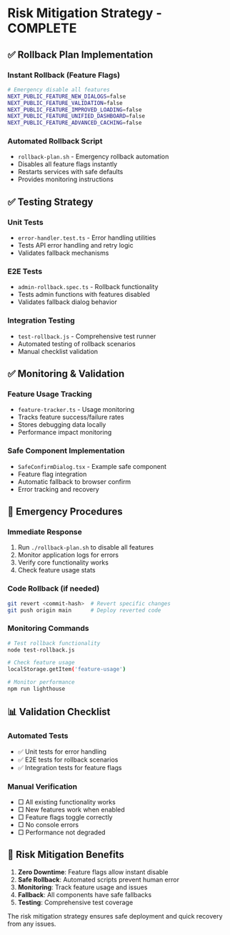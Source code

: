 # Risk Mitigation Strategy - COMPLETE

## ✅ Rollback Plan Implementation

### Instant Rollback (Feature Flags)
```bash
# Emergency disable all features
NEXT_PUBLIC_FEATURE_NEW_DIALOGS=false
NEXT_PUBLIC_FEATURE_VALIDATION=false
NEXT_PUBLIC_FEATURE_IMPROVED_LOADING=false
NEXT_PUBLIC_FEATURE_UNIFIED_DASHBOARD=false
NEXT_PUBLIC_FEATURE_ADVANCED_CACHING=false
```

### Automated Rollback Script
- `rollback-plan.sh` - Emergency rollback automation
- Disables all feature flags instantly
- Restarts services with safe defaults
- Provides monitoring instructions

## ✅ Testing Strategy

### Unit Tests
- `error-handler.test.ts` - Error handling utilities
- Tests API error handling and retry logic
- Validates fallback mechanisms

### E2E Tests
- `admin-rollback.spec.ts` - Rollback functionality
- Tests admin functions with features disabled
- Validates fallback dialog behavior

### Integration Testing
- `test-rollback.js` - Comprehensive test runner
- Automated testing of rollback scenarios
- Manual checklist validation

## ✅ Monitoring & Validation

### Feature Usage Tracking
- `feature-tracker.ts` - Usage monitoring
- Tracks feature success/failure rates
- Stores debugging data locally
- Performance impact monitoring

### Safe Component Implementation
- `SafeConfirmDialog.tsx` - Example safe component
- Feature flag integration
- Automatic fallback to browser confirm
- Error tracking and recovery

## 🚨 Emergency Procedures

### Immediate Response
1. Run `./rollback-plan.sh` to disable all features
2. Monitor application logs for errors
3. Verify core functionality works
4. Check feature usage stats

### Code Rollback (if needed)
```bash
git revert <commit-hash>  # Revert specific changes
git push origin main      # Deploy reverted code
```

### Monitoring Commands
```bash
# Test rollback functionality
node test-rollback.js

# Check feature usage
localStorage.getItem('feature-usage')

# Monitor performance
npm run lighthouse
```

## 📊 Validation Checklist

### Automated Tests
- ✅ Unit tests for error handling
- ✅ E2E tests for rollback scenarios
- ✅ Integration tests for feature flags

### Manual Verification
- □ All existing functionality works
- □ New features work when enabled
- □ Feature flags toggle correctly
- □ No console errors
- □ Performance not degraded

## 🎯 Risk Mitigation Benefits

1. **Zero Downtime**: Feature flags allow instant disable
2. **Safe Rollback**: Automated scripts prevent human error
3. **Monitoring**: Track feature usage and issues
4. **Fallback**: All components have safe fallbacks
5. **Testing**: Comprehensive test coverage

The risk mitigation strategy ensures safe deployment and quick recovery from any issues.